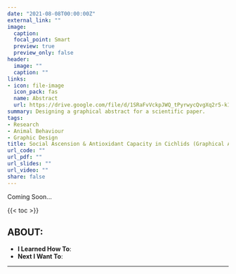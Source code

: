 ```yaml
---
date: "2021-08-08T00:00:00Z"
external_link: ""
image:
  caption: 
  focal_point: Smart
  preview: true
  preview_only: false
header:
  image: ""
  caption: ""
links:
- icon: file-image
  icon_pack: fas
  name: Abstract
  url: https://drive.google.com/file/d/1SRaFvVckpJWQ_tPyrwycQvgXq2r5-k1H/view?usp=sharing
summary: Designing a graphical abstract for a scientific paper.
tags:
- Research
- Animal Behaviour
- Graphic Design
title: Social Ascension & Antioxidant Capacity in Cichlids (Graphical Abstract)
url_code: ""
url_pdf: ""
url_slides: ""
url_video: ""
share: false
---
```

Coming Soon...

{{< toc >}}

## ABOUT:


- **I Learned How To**:
- **Next I Want To**:

---